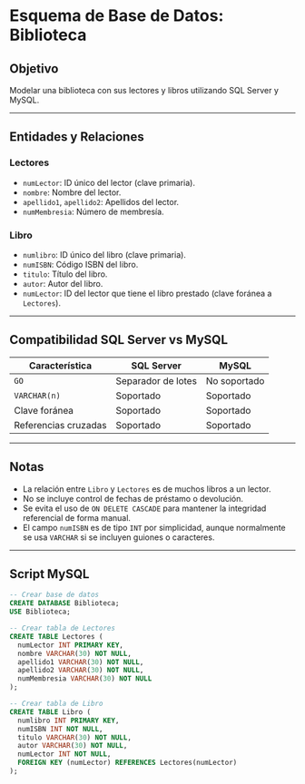 # Esquema de Base de Datos: Biblioteca

## Objetivo
Modelar una biblioteca con sus lectores y libros utilizando SQL Server y MySQL.

---

## Entidades y Relaciones

### Lectores
- `numLector`: ID único del lector (clave primaria).
- `nombre`: Nombre del lector.
- `apellido1`, `apellido2`: Apellidos del lector.
- `numMembresia`: Número de membresía.

### Libro
- `numlibro`: ID único del libro (clave primaria).
- `numISBN`: Código ISBN del libro.
- `titulo`: Título del libro.
- `autor`: Autor del libro.
- `numLector`: ID del lector que tiene el libro prestado (clave foránea a `Lectores`).

---

## Compatibilidad SQL Server vs MySQL

| Característica         | SQL Server               | MySQL                    |
|------------------------|--------------------------|--------------------------|
| `GO`                   | Separador de lotes       | No soportado             |
| `VARCHAR(n)`           | Soportado                | Soportado                |
| Clave foránea          | Soportado                | Soportado                |
| Referencias cruzadas   | Soportado                | Soportado                |

---

## Notas
- La relación entre `Libro` y `Lectores` es de muchos libros a un lector.
- No se incluye control de fechas de préstamo o devolución.
- Se evita el uso de `ON DELETE CASCADE` para mantener la integridad referencial de forma manual.
- El campo `numISBN` es de tipo `INT` por simplicidad, aunque normalmente se usa `VARCHAR` si se incluyen guiones o caracteres.

---

## Script MySQL

```sql
-- Crear base de datos
CREATE DATABASE Biblioteca;
USE Biblioteca;

-- Crear tabla de Lectores
CREATE TABLE Lectores (
  numLector INT PRIMARY KEY,
  nombre VARCHAR(30) NOT NULL,
  apellido1 VARCHAR(30) NOT NULL,
  apellido2 VARCHAR(30) NOT NULL,
  numMembresia VARCHAR(30) NOT NULL
);

-- Crear tabla de Libro
CREATE TABLE Libro (
  numlibro INT PRIMARY KEY,
  numISBN INT NOT NULL,
  titulo VARCHAR(30) NOT NULL,
  autor VARCHAR(30) NOT NULL,
  numLector INT NOT NULL,
  FOREIGN KEY (numLector) REFERENCES Lectores(numLector)
);
